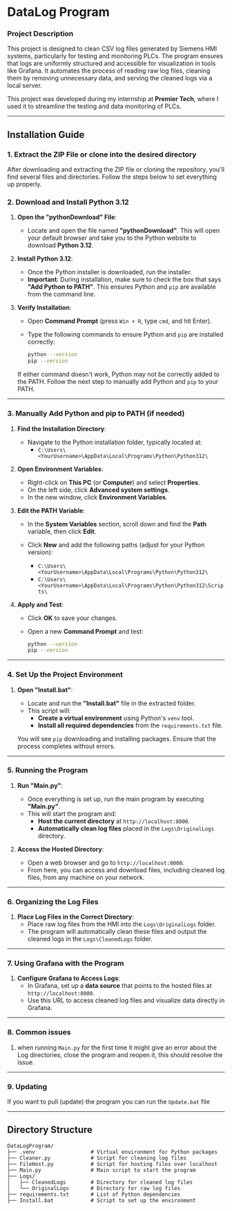 # DataLog Program

### **Project Description**

This project is designed to clean CSV log files generated by Siemens HMI systems, particularly for testing and monitoring PLCs. The program ensures that logs are uniformly structured and accessible for visualization in tools like Grafana. It automates the process of reading raw log files, cleaning them by removing unnecessary data, and serving the cleaned logs via a local server.

This project was developed during my internship at **Premier Tech**, where I used it to streamline the testing and data monitoring of PLCs.

---

## **Installation Guide**

### 1. Extract the ZIP File or clone into the desired directory

After downloading and extracting the ZIP file or cloning the repository, you'll find several files and directories. Follow the steps below to set everything up properly.

### 2. Download and Install Python 3.12

1. **Open the "pythonDownload" File**:
   - Locate and open the file named **"pythonDownload"**. This will open your default browser and take you to the Python website to download **Python 3.12**.

2. **Install Python 3.12**:
   - Once the Python installer is downloaded, run the installer.
   - **Important**: During installation, make sure to check the box that says **"Add Python to PATH"**. This ensures Python and `pip` are available from the command line.

3. **Verify Installation**:
   - Open **Command Prompt** (press `Win + R`, type `cmd`, and hit Enter).
   - Type the following commands to ensure Python and `pip` are installed correctly:

     ```bash
     python --version
     pip --version
     ```

   If either command doesn't work, Python may not be correctly added to the PATH. Follow the next step to manually add Python and `pip` to your PATH.

---

### 3. Manually Add Python and pip to PATH (if needed)

1. **Find the Installation Directory**:
   - Navigate to the Python installation folder, typically located at:
     - `C:\Users\<YourUsername>\AppData\Local\Programs\Python\Python312\`

2. **Open Environment Variables**:
   - Right-click on **This PC** (or **Computer**) and select **Properties**.
   - On the left side, click **Advanced system settings**.
   - In the new window, click **Environment Variables**.

3. **Edit the PATH Variable**:
   - In the **System Variables** section, scroll down and find the **Path** variable, then click **Edit**.
   - Click **New** and add the following paths (adjust for your Python version):

     - `C:\Users\<YourUsername>\AppData\Local\Programs\Python\Python312\`
     - `C:\Users\<YourUsername>\AppData\Local\Programs\Python\Python312\Scripts\`

4. **Apply and Test**:
   - Click **OK** to save your changes.
   - Open a new **Command Prompt** and test:

     ```bash
     python --version
     pip --version
     ```

---

### 4. Set Up the Project Environment

1. **Open "Install.bat"**:
   - Locate and run the **"Install.bat"** file in the extracted folder.
   - This script will:
     - **Create a virtual environment** using Python's `venv` tool.
     - **Install all required dependencies** from the `requirements.txt` file.

   You will see `pip` downloading and installing packages. Ensure that the process completes without errors.

---

### 5. Running the Program

1. **Run "Main.py"**:
   - Once everything is set up, run the main program by executing **"Main.py"**.
   - This will start the program and:
     - **Host the current directory** at `http://localhost:8000`.
     - **Automatically clean log files** placed in the `Logs\OriginalLogs` directory.

2. **Access the Hosted Directory**:
   - Open a web browser and go to `http://localhost:8000`.
   - From here, you can access and download files, including cleaned log files, from any machine on your network.

---

### 6. Organizing the Log Files

1. **Place Log Files in the Correct Directory**:
   - Place raw log files from the HMI into the `Logs\OriginalLogs` folder.
   - The program will automatically clean these files and output the cleaned logs in the `Logs\CleanedLogs` folder.

---

### 7. Using Grafana with the Program

1. **Configure Grafana to Access Logs**:
   - In Grafana, set up a **data source** that points to the hosted files at `http://localhost:8000`.
   - Use this URL to access cleaned log files and visualize data directly in Grafana.

---

### 8. Common issues

1. when running `Main.py` for the first time it might give an error about the Log directories, close the program and reopen it, this should resolve the issue.

---

### 9. Updating

If you want to pull (update) the program you can run the `Update.bat` file

---

## **Directory Structure**

```plaintext
DataLogProgram/
├── .venv                  # Virtual environment for Python packages
├── Cleaner.py             # Script for cleaning log files
├── FileHost.py            # Script for hosting files over localhost
├── Main.py                # Main script to start the program
├── Logs/
│   ├── CleanedLogs        # Directory for cleaned log files
│   └── OriginalLogs       # Directory for raw log files
├── requirements.txt       # List of Python dependencies
├── Install.bat            # Script to set up the environment
